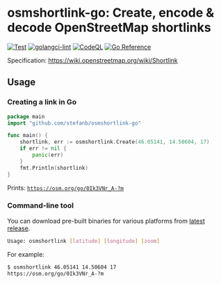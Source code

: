 # osmshortlink-go: Create, encode & decode OpenStreetMap shortlinks

[![Test](https://github.com/stefanb/osmshortlink-go/actions/workflows/test.yml/badge.svg)](https://github.com/stefanb/osmshortlink-go/actions/workflows/test.yml)
[![golangci-lint](https://github.com/stefanb/osmshortlink-go/actions/workflows/golangci-lint.yml/badge.svg)](https://github.com/stefanb/osmshortlink-go/actions/workflows/golangci-lint.yml)
[![CodeQL](https://github.com/stefanb/osmshortlink-go/actions/workflows/codeql.yml/badge.svg)](https://github.com/stefanb/osmshortlink-go/actions/workflows/codeql.yml)
[![Go Reference](https://pkg.go.dev/badge/github.com/stefanb/osmshortlink-go.svg)](https://pkg.go.dev/github.com/stefanb/osmshortlink-go)

Specification: https://wiki.openstreetmap.org/wiki/Shortlink

## Usage

### Creating a link in Go

```go
package main
import "github.com/stefanb/osmshortlink-go"

func main() {
    shortlink, err := osmshortlink.Create(46.05141, 14.50604, 17)
    if err != nil {
        panic(err)
    }
    fmt.Println(shortlink)
}
```

Prints: [`https://osm.org/go/0Ik3VNr_A-?m`](https://osm.org/go/0Ik3VNr_A-?m)

### Command-line tool

You can download pre-built binaries for various platforms from [latest release](https://github.com/stefanb/osmshortlink-go/releases/latest).

```bash
Usage: osmshortlink [latitude] [longitude] [zoom]
```

For example:

```bash
$ osmshortlink 46.05141 14.50604 17
https://osm.org/go/0Ik3VNr_A-?m
```
